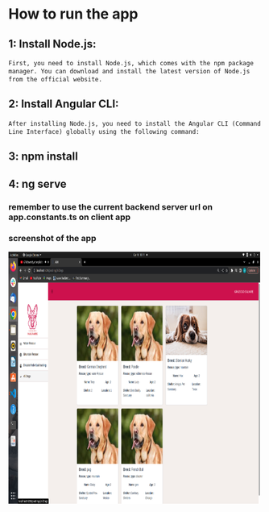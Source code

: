 # How to run the app 



## 1:  Install Node.js:
    First, you need to install Node.js, which comes with the npm package manager. You can download and install the latest version of Node.js from the official website.

## 2:  Install Angular CLI:

    After installing Node.js, you need to install the Angular CLI (Command Line Interface) globally using the following command:
## 3: npm install

## 4: ng serve


### remember to use the current backend server url on app.constants.ts on client app



### screenshot of the app

<img src="src/assets/images/app.png" alt="screenshot" width="500" height="500">





    
